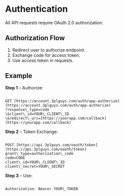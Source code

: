 # Authentication

All API requests require OAuth 2.0 authorization.

## Authorization Flow

1. Redirect user to authorize endpoint.
2. Exchange code for access token.
3. Use access token in requests.

## Example

**Step 1** – Authorize:
```

GET [https://account.3plguys.com/auth/app-authorize](https://account.3plguys.com/auth/app-authorize)
?response\_type=code
\&client\_id=YOUR\_CLIENT\_ID
\&redirect\_uri=[https://yourapp.com/callback](https://yourapp.com/callback)

```

**Step 2** – Token Exchange:
```

POST [https://api.3plguys.com/oauth/token](https://api.3plguys.com/oauth/token)
grant\_type=authorization\_code
code=CODE
client\_id=YOUR\_CLIENT\_ID
client\_secret=YOUR\_SECRET

```

**Step 3** – Use:
```

Authorization: Bearer YOUR\_TOKEN

```
